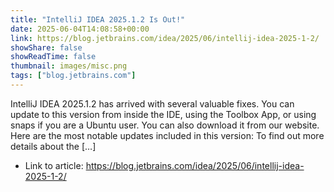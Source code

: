```yaml
---
title: "IntelliJ IDEA 2025.1.2 Is Out!"
date: 2025-06-04T14:08:58+00:00
link: https://blog.jetbrains.com/idea/2025/06/intellij-idea-2025-1-2/
showShare: false
showReadTime: false
thumbnail: images/misc.png
tags: ["blog.jetbrains.com"]
---
```

IntelliJ IDEA 2025.1.2 has arrived with several valuable fixes. You can update to this version from inside the IDE, using the Toolbox App, or using snaps if you are a Ubuntu user. You can also download it from our website. Here are the most notable updates included in this version: To find out more details about the […]

- Link to article: https://blog.jetbrains.com/idea/2025/06/intellij-idea-2025-1-2/